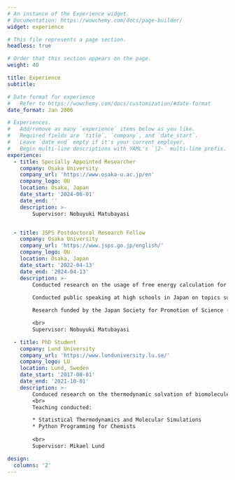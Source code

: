 ```yaml
---
# An instance of the Experience widget.
# Documentation: https://wowchemy.com/docs/page-builder/
widget: experience

# This file represents a page section.
headless: true

# Order that this section appears on the page.
weight: 40

title: Experience
subtitle:

# Date format for experience
#   Refer to https://wowchemy.com/docs/customization/#date-format
date_format: Jan 2006

# Experiences.
#   Add/remove as many `experience` items below as you like.
#   Required fields are `title`, `company`, and `date_start`.
#   Leave `date_end` empty if it's your current employer.
#   Begin multi-line descriptions with YAML's `|2-` multi-line prefix.
experience:
  - title: Specially Appointed Researcher
    company: Osaka University
    company_url: 'https://www.osaka-u.ac.jp/en'
    company_logo: OU
    location: Osaka, Japan
    date_start: '2024-06-01'
    date_end: ''
    description: >-
        Supervisor: Nobuyuki Matubayasi


  - title: JSPS Postdoctoral Research Fellow
    company: Osaka University
    company_url: 'https://www.jsps.go.jp/english/'
    company_logo: OU
    location: Osaka, Japan
    date_start: '2022-04-13'
    date_end: '2024-04-13'
    description: >-
        Conducted research on the usage of free energy calculation for rational modification of molecular matter.
        
        Conducted public speaking at high schools in Japan on topics such as research, life in academics, and usage of English.

        Research funded by the Japan Society for Promotion of Science (JSPS), with the host institution being Osaka University.

        <br>
        Supervisor: Nobuyuki Matubayasi

  - title: PhD Student
    company: Lund University
    company_url: 'https://www.lunduniversity.lu.se/'
    company_logo: LU
    location: Lund, Sweden
    date_start: '2017-08-01'
    date_end: '2021-10-01'
    description: >-
        Conduced research on the thermodynamic solvation of biomolecules in solution using insilico methods
        <br> 
        Teaching conducted:

        * Statistical Thermodynamics and Molecular Simulations
        * Python Programming for Chemists
        
        <br>
        Supervisor: Mikael Lund

design:
  columns: '2'
---
```

